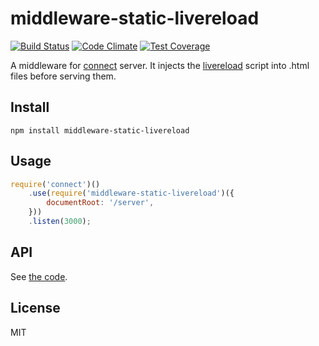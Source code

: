 # middleware-static-livereload

[![Build Status](https://travis-ci.org/kei-ito/middleware-static-livereload.svg?branch=master)](https://travis-ci.org/kei-ito/middleware-static-livereload)
[![Code Climate](https://lima.codeclimate.com/github/kei-ito/middleware-static-livereload/badges/gpa.svg)](https://lima.codeclimate.com/github/kei-ito/middleware-static-livereload)
[![Test Coverage](https://lima.codeclimate.com/github/kei-ito/middleware-static-livereload/badges/coverage.svg)](https://lima.codeclimate.com/github/kei-ito/middleware-static-livereload/coverage)

A middleware for [connect](https://github.com/senchalabs/connect) server.
It injects the [livereload](https://github.com/napcs/node-livereload) script
into .html files before serving them.

## Install

```
npm install middleware-static-livereload
```

## Usage

```javascript
require('connect')()
	.use(require('middleware-static-livereload')({
		documentRoot: '/server',
	}))
	.listen(3000);
```

## API

See [the code](https://github.com/kei-ito/middleware-static-livereload/blob/master/changeExt.js).

## License

MIT

